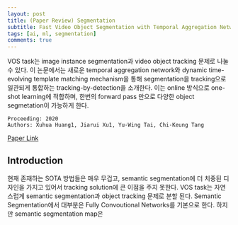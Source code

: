 ```yaml
---
layout: post  
title: (Paper Review) Segmentation  
subtitle: Fast Video Object Segmentation with Temporal Aggregation Network and Dynamic Template Matching   
tags: [ai, ml, segmentation]  
comments: true
--- 
```


VOS task는 image instance segmentation과 video object tracking 문제로 나눌 수 있다.
이 논문에서는 새로운 temporal aggregation network와 dynamic time-evolving template matching mechanism을 통해 segmentation을 tracking으로 일관되게 통합하는 tracking-by-detection을 소개한다.
이는 online 방식으로 one-shot learning에 적합하며, 한번의 forward pass 만으로 다양한 object segmetation이 가능하게 한다. 

```
Proceeding: 2020  
Authors: Xuhua Huang1, Jiarui Xu1, Yu-Wing Tai, Chi-Keung Tang
```

[Paper Link](https://arxiv.org/pdf/2007.05687.pdf)  

## Introduction
현재 존재하는 SOTA 방법들은 매우 무겁고, semantic segmentation에 더 치중된 디자인을 가지고 있어서 tracking solution에 큰 이점을 주지 못한다. 
VOS task는 자연스럽게 semantic segmentation과 object tracking 문제로 분할 된다. 
Semantic Segmentation에서 대부분은 Fully Convoutional Networks를 기본으로 한다. 
하지만 semantic segmentation map은 
